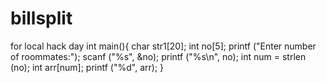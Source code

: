 # billsplit
for local hack day
int main(){
    char str1[20];
    int no[5];
    printf ("Enter number of roommates:");
    scanf ("%s", &no);
    printf ("%s\n", no);
    int num = strlen (no);
    int arr[num];
    printf ("%d", arr);
}
